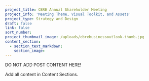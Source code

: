 ```yaml
---
project_title: CBRE Annual Shareholder Meeting
project_info: 'Meeting Theme, Visual Toolkit, and Assets'
project_type: Strategy and Design
draft: false
link: false
sort_number:
project_thumbnail_image: /uploads/cbrebusinessoutlook-thumb.jpg
content_section:
  - section_text_markdown:
    section_image:
---
```



DO NOT ADD POST CONTENT HERE!

Add all content in Content Sections.